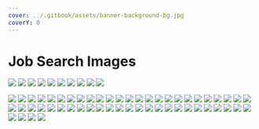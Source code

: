 ```yaml
---
cover: ../.gitbook/assets/banner-background-bg.jpg
coverY: 0
---
```


# Job Search Images

![](<../.gitbook/assets/banner-background-bg (1).jpg>) ![](<../.gitbook/assets/bryan\_guner\_resume\_2021-v3 (1).png>) ![](<../.gitbook/assets/bryan-guner-resume-2021 (3).png>) ![](<../.gitbook/assets/github (1).png>) ![](../.gitbook/assets/lambda-certificate.png) ![](<../.gitbook/assets/output-onlinepngtools (1).png>) ![](<../.gitbook/assets/skills (5).png>) ![](../.gitbook/assets/tcnj.png) ![](../.gitbook/assets/website.png) ![](<../.gitbook/assets/website-circle (1).png>)

![](../.gitbook/assets/1eb83ff46da1f1bf9d4227bd663a6c54.png) ![](../.gitbook/assets/4c4ec05acd63612984efbe17dec9dd88.png) ![](<../.gitbook/assets/7a8bc98e902a2f6dea90386cdfb154c2 (1).png>) ![](<../.gitbook/assets/21ecc2f26e2641c8e9aae5479481bbe2 (3) (1).png>) ![](<../.gitbook/assets/53bd97097fd4a60cb9d6dce85fefabe8 (5) (1).png>) ![](<../.gitbook/assets/arrow-functions-js (1).png>) ![](../.gitbook/assets/bg-logo.png) ![](../.gitbook/assets/bigo.jpeg) ![](../.gitbook/assets/bigo.png) ![](../.gitbook/assets/blog@2x.png) ![](<../.gitbook/assets/blog-recent (1).png>) ![](<../.gitbook/assets/bryan3 (1).png>) ![](<../.gitbook/assets/bryan-profile (1).png>) ![](../.gitbook/assets/c6HPZdeWt7.png) ![](../.gitbook/assets/chrome\_K0tV7yOjek.png) ![](<../.gitbook/assets/chrome\_K0tVZyOjek (1).png>) ![](<../.gitbook/assets/chrome\_Mu1zrQtxLY (1).png>) ![](../.gitbook/assets/chrome\_oKIMcC3StQ.png) ![](../.gitbook/assets/chrome\_qJ9wAvDKhM.png) ![](../.gitbook/assets/chrome\_xP26NOnLhV.png) ![](<../.gitbook/assets/chrome\_z7gswAaLMg (1).png>) ![](<../.gitbook/assets/circle-cropped (2).png>) ![](../.gitbook/assets/circle-cropped.png) ![](<../.gitbook/assets/code (1).png>) ![](<../.gitbook/assets/console-showing-queryselector (1).png>) ![](<../.gitbook/assets/contact (1).PNG>) ![](../.gitbook/assets/cool-comet.png) ![](<../.gitbook/assets/diligent-tiger (1).PNG>) ![](<../.gitbook/assets/enthusiastic-tiger (1).png>) ![](<../.gitbook/assets/friendly-thyme (1).png>) ![](<../.gitbook/assets/github (2).png>) ![](<../.gitbook/assets/graph (1).png>) ![](../.gitbook/assets/graph2.png) ![](<../.gitbook/assets/green-spruce (2).png>) ![](<../.gitbook/assets/HhoQbKtsoC (1).png>) ![](<../.gitbook/assets/lighthouse-portfolio (1).png>) ![](<../.gitbook/assets/main-blog (1).PNG>) ![](<../.gitbook/assets/media-querry (1).png>) ![](../.gitbook/assets/mihir.png) ![](../.gitbook/assets/mini-logo.png) ![](<../.gitbook/assets/portfolio.netlify.app (1).png>) ![](../.gitbook/assets/preview.png) ![](../.gitbook/assets/py-code.png) ![](<../.gitbook/assets/screensho-mdt (1).png>) ![](../.gitbook/assets/tetris.png) ![](../.gitbook/assets/tex.PNG) ![](../.gitbook/assets/textools.png) ![](../.gitbook/assets/theme.png) ![](../.gitbook/assets/top-half-mihir.png) ![](<../.gitbook/assets/web-dev-background (1).PNG>) ![](<../.gitbook/assets/webdevgif (3).gif>) ![](<../.gitbook/assets/webdevhublogo2 (1).PNG>) ![](../.gitbook/assets/WINWORD\_OWc1S8qyG5.png) ![](../.gitbook/assets/WIrpvZbvnN.png)
